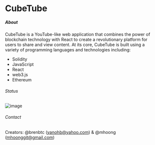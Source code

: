 # CubeTube

##### About

  CubeTube is a YouTube-like web application that combines the power of blockchain technology with React to create a revolutionary platform for users to  share and view content. At its core, CubeTube is built using a variety of programming languages and technologies including:
 - Solidity
 - JavaScript
 - React
 - web3.js
 - Ethereum
 
 ###### Status 
 ![image](https://user-images.githubusercontent.com/115852143/223909830-78c2d86e-1759-453c-a84e-299d33b2b9fc.png)

 ###### Contact
   Creators: @brenbtc (yanohb@yahoo.com) & @mhoong (mhoonggit@gmail.com)
